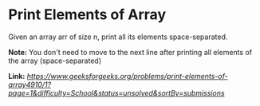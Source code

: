 # Print Elements of Array
Given an array arr of size n, print all its elements space-separated.  
  
**Note:** You don't need to move to the next line after printing all elements of the array (space-separated)  
  
**Link:** _https://www.geeksforgeeks.org/problems/print-elements-of-array4910/1?page=1&difficulty=School&status=unsolved&sortBy=submissions_
